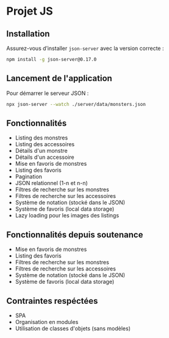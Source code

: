 # Projet JS

## Installation  

Assurez-vous d’installer `json-server` avec la version correcte :  

```bash
npm install -g json-server@0.17.0
```

## Lancement de l'application  

Pour démarrer le serveur JSON :  

```bash
npx json-server --watch ./server/data/monsters.json
```

## Fonctionnalités  
- Listing des monstres  
- Listing des accessoires  
- Détails d'un monstre  
- Détails d'un accessoire  
- Mise en favoris de monstres  
- Listing des favoris  
- Pagination  
- JSON relationnel (1-n et n-n)  
- Filtres de recherche sur les monstres  
- Filtres de recherche sur les accessoires  
- Système de notation (stocké dans le JSON)  
- Système de favoris (local data storage)  
- Lazy loading pour les images des listings  

## Fonctionnalités depuis soutenance
- Mise en favoris de monstres  
- Listing des favoris  
- Filtres de recherche sur les monstres  
- Filtres de recherche sur les accessoires  
- Système de notation (stocké dans le JSON)  
- Système de favoris (local data storage)  

## Contraintes respéctées  
- SPA  
- Organisation en modules  
- Utilisation de classes d'objets (sans modèles)  